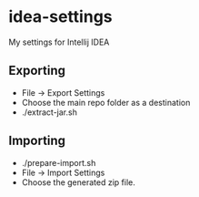 # idea-settings
My settings for Intellij IDEA

## Exporting
- File -> Export Settings
- Choose the main repo folder as a destination
- ./extract-jar.sh

## Importing
- ./prepare-import.sh
- File -> Import Settings
- Choose the generated zip file.
